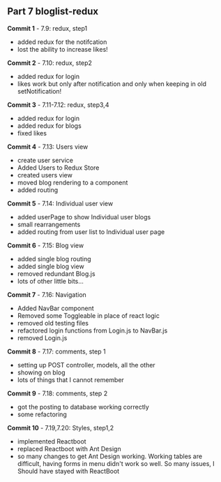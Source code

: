 ## Part 7 bloglist-redux

**Commit 1** - 7.9: redux, step1
  - added redux for the notifcation
  - lost the ability to increase likes!

**Commit 2** - 7.10: redux, step2
  - added redux for login
  - likes work but only after notification and only when keeping in old setNotification!

**Commit 3** - 7.11-7.12: redux, step3,4
  - added redux for login
  - added redux for blogs
  - fixed likes

**Commit 4** - 7.13: Users view
  - create user service
  - Added Users to Redux Store
  - created users view
  - moved blog rendering to a component
  - added routing

**Commit 5** - 7.14: Individual user view
  - added userPage to show Individual user blogs
  - small rearrangements
  - added routing from user list to Individual user page

**Commit 6** - 7.15: Blog view
  - added single blog routing
  - added single blog view
  - removed redundant Blog.js
  - lots of other little bits...

**Commit 7** - 7.16: Navigation
  - Added NavBar component
  - Removed some Toggleable in place of react logic
  - removed old testing files
  - refactored login functions from Login.js to NavBar.js
  - removed Login.js

**Commit 8** - 7.17: comments, step 1
  - setting up POST controller, models, all the other
  - showing on blog
  - lots of things that I cannot remember

**Commit 9** - 7.18: comments, step 2
  - got the posting to database working correctly
  - some refactoring

**Commit 10** - 7.19,7.20: Styles, step1,2
  - implemented Reactboot
  - replaced Reactboot with Ant Design
  - so many changes to get Ant Design working. Working tables are difficult, having forms in menu didn't work so well. So many issues, I Should have stayed with ReactBoot

